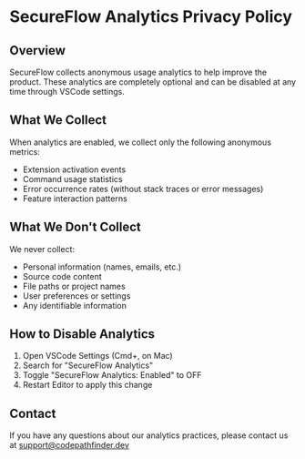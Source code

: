 # SecureFlow Analytics Privacy Policy

## Overview
SecureFlow collects anonymous usage analytics to help improve the product. These analytics are completely optional and can be disabled at any time through VSCode settings.

## What We Collect
When analytics are enabled, we collect only the following anonymous metrics:
- Extension activation events
- Command usage statistics
- Error occurrence rates (without stack traces or error messages)
- Feature interaction patterns

## What We Don't Collect
We never collect:
- Personal information (names, emails, etc.)
- Source code content
- File paths or project names
- User preferences or settings
- Any identifiable information

## How to Disable Analytics
1. Open VSCode Settings (Cmd+, on Mac)
2. Search for "SecureFlow Analytics"
3. Toggle "SecureFlow Analytics: Enabled" to OFF
4. Restart Editor to apply this change

## Contact
If you have any questions about our analytics practices, please contact us at support@codepathfinder.dev
